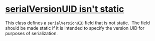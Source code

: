 # [serialVersionUID isn't static](https://spotbugs.readthedocs.io/en/latest/bugDescriptions.html#SE_NONSTATIC_SERIALVERSIONID)

 This class defines a `serialVersionUID` field that is not static. 
  The field should be made static
   if it is intended to specify
   the version UID for purposes of serialization.